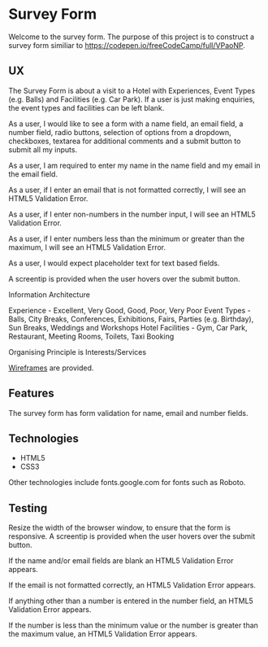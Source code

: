 # Survey Form

Welcome to the survey form.  The purpose of this project is to construct a survey form similiar to https://codepen.io/freeCodeCamp/full/VPaoNP.

## UX

The Survey Form is about a visit to a Hotel with Experiences, Event Types (e.g. Balls) and Facilities (e.g. Car Park).  If a user is
just making enquiries, the event types and facilities can be left blank.

As a user, I would like to see a form with a name field, an email field, a number field, radio buttons, selection of
options from a dropdown, checkboxes, textarea for additional comments and a submit button to submit all my inputs.

As a user, I am required to enter my name in the name field and my email in the email field.

As a user, if I enter an email that is not formatted correctly, I will see an HTML5 Validation Error.

As a user, if I enter non-numbers in the number input, I will see an HTML5 Validation Error.

As a user, if I enter numbers less than the minimum or greater than the maximum, I will see an HTML5 Validation Error.

As a user, I would expect placeholder text for text based fields.

A screentip is provided when the user hovers over the submit button.

Information Architecture

Experience - Excellent, Very Good, Good, Poor, Very Poor
Event Types - Balls, City Breaks, Conferences, Exhibitions, Fairs, Parties (e.g. Birthday), Sun Breaks, Weddings and Workshops
Hotel Facilities - Gym, Car Park, Restaurant, Meeting Rooms, Toilets, Taxi Booking

Organising Principle is Interests/Services

[Wireframes](wireframes/survey-form-wireframes) are provided.

## Features

The survey form has form validation for name, email and number fields.

## Technologies

* HTML5
* CSS3

Other technologies include fonts.google.com for fonts such as Roboto.

## Testing

Resize the width of the browser window, to ensure that the form is responsive.  A screentip is provided when
the user hovers over the submit button.

If the name and/or email fields are blank an HTML5 Validation Error appears.

If the email is not formatted correctly, an HTML5 Validation Error appears.

If anything other than a number is entered in the number field, an HTML5 Validation Error appears.

If the number is less than the minimum value or the number is greater than the maximum value, an
HTML5 Validation Error appears.

